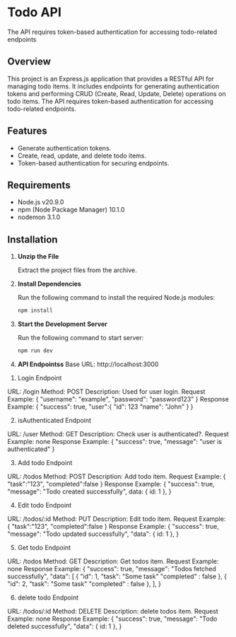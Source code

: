 # Todo API

The API requires token-based authentication for accessing todo-related endpoints

## Overview

This project is an Express.js application that provides a RESTful API for managing todo items. It includes endpoints for generating authentication tokens and performing CRUD (Create, Read, Update, Delete) operations on todo items. The API requires token-based authentication for accessing todo-related endpoints.

## Features

- Generate authentication tokens.
- Create, read, update, and delete todo items.
- Token-based authentication for securing endpoints.

## Requirements

- Node.js v20.9.0
- npm (Node Package Manager)  10.1.0
- nodemon 3.1.0

## Installation

1. **Unzip the File**

   Extract the project files from the archive.

2. **Install Dependencies**

   Run the following command to install the required Node.js modules:

   ```bash
   npm install

3. **Start the Development Server**

    Run the following command to start server:

    ```bash
   npm run dev

4. **API Endpointss**
Base URL: http://localhost:3000
1) Login Endpoint

URL: /login
Method: POST
Description: Used for user login.
Request Example:
{
  "username": "example",
  "password": "password123"
}
Response Example:
{
  "success": true,
  "user":{
   "id": 123
   "name": "John"
  }
}

2) isAuthenticated Endpoint

URL: /user
Method: GET
Description: Check user is authenticated?.
Request Example: none
Response Example:
{
  "success": true,
  "message": "user is authenticated"
}

3) Add todo Endpoint

URL: /todos
Method: POST
Description: Add todo item.
Request Example: {
    "task":"123",
    "completed":false
}
Response Example:
{
    "success": true,
    "message": "Todo created successfully",
    data: { id: 1 },
}

4) Edit todo Endpoint

URL: /todos/:id
Method: PUT
Description: Edit todo item.
Request Example: {
    "task":"123",
    "completed":false
}
Response Example:
{
   "success": true,
   "message": "Todo updated successfully",
   "data": { id: 1 },
}

5) Get todo Endpoint

URL: /todos
Method: GET
Description: Get todos item.
Request Example: none
Response Example:
{
   "success": true,
   "message": "Todos fetched successfully",
   "data": [
      {
         "id": 1,
         "task": "Some task"
         "completed" : false
      },
      {
         "id": 2,
         "task": "Some task"
         "completed" : false
      },
   ],
}

6) delete todo Endpoint

URL: /todos/:id
Method: DELETE
Description: delete todos item.
Request Example: none
Response Example:
{
   "success": true,
   "message": "Todo deleted successfully",
   "data": { id: 1 },
}


